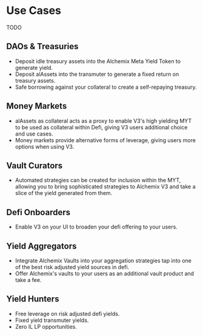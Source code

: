 ﻿---
sidebar_position: 1
---

# Use Cases

TODO

## DAOs & Treasuries

- Deposit idle treasury assets into the Alchemix Meta Yield Token to generate yield.
- Deposit alAssets into the transmuter to generate a fixed return on treasury assets.
- Safe borrowing against your collateral to create a self-repaying treasury.

## Money Markets

- alAssets as collateral acts as a proxy to enable V3's high yielding MYT to be used as collateral within Defi, giving V3 users additional choice and use cases.
- Money markets provide alternative forms of leverage, giving users more options when using V3.

## Vault Curators

- Automated strategies can be created for inclusion within the MYT, allowing you to bring sophisticated strategies to Alchemix V3 and take a slice of the yield generated from them.

## Defi Onboarders

- Enable V3 on your UI to broaden your defi offering to your users.

## Yield Aggregators

- Integrate Alchemix Vaults into your aggregation strategies tap into one of the best risk adjusted yield sources in defi.
- Offer Alchemix's vaults to your users as an additional vault product and take a fee.

## Yield Hunters

- Free leverage on risk adjusted defi yields.
- Fixed yield transmuter yields.
- Zero IL LP opportunities.
